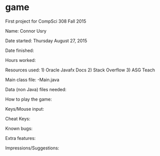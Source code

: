 # game
First project for CompSci 308 Fall 2015

Name: Connor Usry

Date started: Thursday August 27, 2015

Date finished:

Hours worked:

Resources used: 
    1) Oracle Javafx Docs
    2) Stack Overflow
    3) ASG Teach

Main class file:
    -Main.java

Data (non Java) files needed:

How to play the game:

Keys/Mouse input:

Cheat Keys:

Known bugs:

Extra features:

Impressions/Suggestions:
